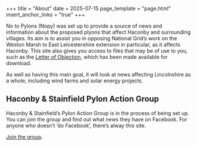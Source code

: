 +++
title = "About"
date = 2025-07-15
page_template = "page.html"
insert_anchor_links = "true"
+++

No to Pylons (Nopy) was set up to provide a source of news and information about the proposed plyons that affect Haconby and surrounding villages. Its aim is to assist you in opposing National Grid’s work on the Weston Marsh to East Leicestershire extension in particular, as it affects Haconby. This site also gives you access to files that may be of use to you, such as the [Letter of Objection](/links), which has been made available for download.

As well as having this main goal, it will look at news affecting Lincolnshire as a whole, including wind farms and solar energy projects.

## Haconby & Stainfield Pylon Action Group

Haconby & Stainfield’s Pylon Action Group is in the process of being set up. You can join the group and find out what news they have on Facebook. For anyone who doesn’t ‘do Facebook’, there’s alway this site. 

[Join the group](https://www.facebook.com/groups/1400754671211902).